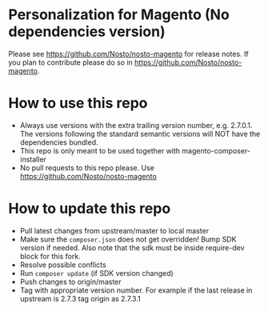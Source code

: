 # Personalization for Magento (No dependencies version)

Please see https://github.com/Nosto/nosto-magento for release notes. If you plan to contribute please do so in https://github.com/Nosto/nosto-magento.   

# How to use this repo
* Always use versions with the extra trailing version number, e.g. 2.7.0.1. The versions following the standard semantic versions will NOT have the dependencies bundled. 
* This repo is only meant to be used together with magento-composer-installer
* No pull requests to this repo please. Use https://github.com/Nosto/nosto-magento  

# How to update this repo
* Pull latest changes from upstream/master to local master
* Make sure the `composer.json` does not get overridden! Bump SDK version if needed. Also note that the sdk must be inside require-dev block for this fork.
* Resolve possible conflicts
* Run `composer update` (if SDK version changed)
* Push changes to origin/master
* Tag with appropriate version number. For example if the last release in upstream is 2.7.3 tag origin as 2.7.3.1

